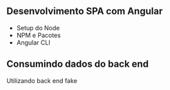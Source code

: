 ## Desenvolvimento SPA com Angular

- Setup do Node
- NPM e Pacotes
- Angular CLI

## Consumindo dados do back end 

Utilizando back end fake

